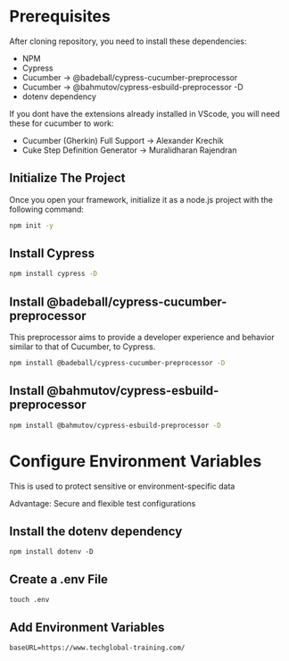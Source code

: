 # Prerequisites

After cloning repository, you need to install these dependencies:
- NPM
- Cypress
- Cucumber -> @badeball/cypress-cucumber-preprocessor
- Cucumber -> @bahmutov/cypress-esbuild-preprocessor -D
- dotenv dependency 

If you dont have the extensions already installed in VScode, you will need these for cucumber to work:
- Cucumber (Gherkin) Full Support -> Alexander Krechik
- Cuke Step Definition Generator -> Muralidharan Rajendran

## Initialize The Project

Once you open your framework, initialize it as a node.js project with the following command:

```bash
npm init -y
```

## Install Cypress

```bash
npm install cypress -D
```

## Install @badeball/cypress-cucumber-preprocessor
This preprocessor aims to provide a developer experience and behavior similar to that of Cucumber, to Cypress.

```bash
npm install @badeball/cypress-cucumber-preprocessor -D
```

## Install @bahmutov/cypress-esbuild-preprocessor

```bash
npm install @bahmutov/cypress-esbuild-preprocessor -D
```

# Configure Environment Variables

This is used to protect sensitive or environment-specific data

Advantage: Secure and flexible test configurations

## Install the dotenv dependency

```
npm install dotenv -D
```

## Create a .env File

```
touch .env
```

## Add Environment Variables

```
baseURL=https://www.techglobal-training.com/
```

